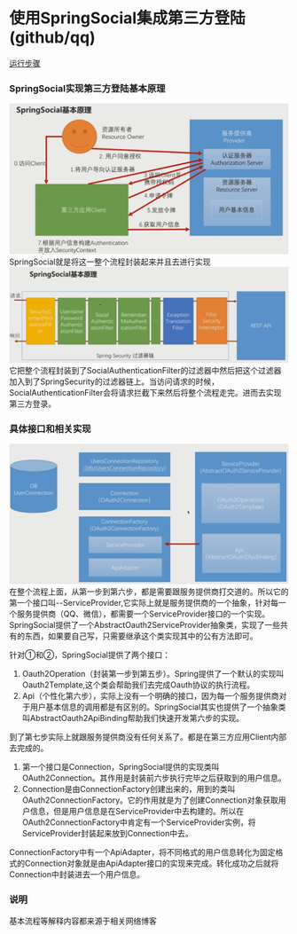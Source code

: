# 使用SpringSocial集成第三方登陆(github/qq)
[运行步骤](./running.md)
### SpringSocial实现第三方登陆基本原理
![第三方登陆基本流程](./resources/process.png)
SpringSocial就是将这一整个流程封装起来并且去进行实现
![过滤器](./resources/SocialAuthenticationFilter.png)
它把整个流程封装到了SocialAuthenticationFilter的过滤器中然后把这个过滤器加入到了SpringSecurity的过滤器链上。当访问请求的时候，SocialAuthenticationFilter会将请求拦截下来然后将整个流程走完。进而去实现第三方登录。
### 具体接口和相关实现
![过滤器](resources/InterfaceImpl.png)
在整个流程上面，从第一步到第六步，都是需要跟服务提供商打交道的。所以它的第一个接口叫--ServiceProvider,它实际上就是服务提供商的一个抽象，针对每一个服务提供商（QQ、微信），都需要一个ServiceProvider接口的一个实现。SpringSocial提供了一个AbstractOauth2ServiceProvider抽象类，实现了一些共有的东西，如果要自己写，只需要继承这个类实现其中的公有方法即可。  

针对①和②，SpringSocial提供了两个接口：
1. Oauth2Operation（封装第一步到第五步）。Spring提供了一个默认的实现叫Oauth2Template,这个类会帮助我们去完成Oauth协议的执行流程。
2. Api（个性化第六步），实际上没有一个明确的接口，因为每一个服务提供商对于用户基本信息的调用都是有区别的。SpringSocial其实也提供了一个抽象类叫AbstractOauth2ApiBinding帮助我们快速开发第六步的实现。  

到了第七步实际上就跟服务提供商没有任何关系了。都是在第三方应用Client内部去完成的。
1. 第一个接口是Connection，SpringSocial提供的实现类叫OAuth2Connection。其作用是封装前六步执行完毕之后获取到的用户信息。
2. Connection是由ConnectionFactory创建出来的，用到的类叫OAuth2ConnectionFactory。它的作用就是为了创建Connection对象获取用户信息，但是用户信息是在ServiceProvider中去构建的。所以在OAuth2ConnectionFactory中肯定有一个ServiceProvider实例，将ServiceProvider封装起来放到Connection中去。

ConnectionFactory中有一个ApiAdapter，将不同格式的用户信息转化为固定格式的Connection对象就是由ApiAdapter接口的实现来完成。转化成功之后就将Connection中封装进去一个用户信息。  

### 说明
基本流程等解释内容都来源于相关网络博客